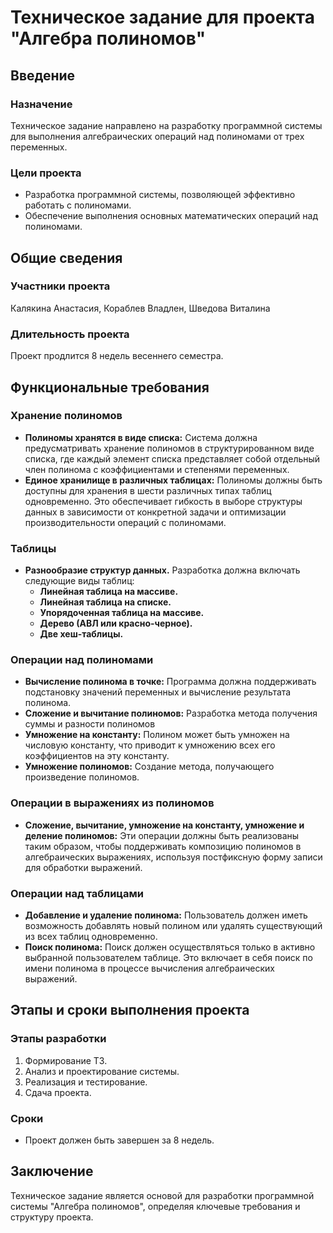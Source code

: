 ﻿# Техническое задание для проекта "Алгебра полиномов"
## Введение

### Назначение
Техническое задание направлено на разработку программной системы для выполнения алгебраических операций над полиномами от трех переменных.

### Цели проекта
- Разработка программной системы, позволяющей эффективно работать с полиномами.
- Обеспечение выполнения основных математических операций над полиномами.

## Общие сведения

### Участники проекта
Калякина Анастасия, 
Кораблев Владлен,
Шведова Виталина

### Длительность проекта
Проект продлится 8 недель весеннего семестра.

## Функциональные требования

### Хранение полиномов
- **Полиномы хранятся в виде списка:** Система должна предусматривать хранение полиномов в структурированном виде списка, где каждый элемент списка представляет собой отдельный член полинома с коэффициентами и степенями переменных.
- **Единое хранилище в различных таблицах:** Полиномы должны быть доступны для хранения в шести различных типах таблиц одновременно. Это обеспечивает гибкость в выборе структуры данных в зависимости от конкретной задачи и оптимизации производительности операций с полиномами.

### Таблицы
- **Разнообразие структур данных.** Разработка должна включать следующие виды таблиц:
  - **Линейная таблица на массиве.** 
  - **Линейная таблица на списке.** 
  - **Упорядоченная таблица на массиве.** 
  - **Дерево (АВЛ или красно-черное).** 
  - **Две хеш-таблицы.**

### Операции над полиномами
- **Вычисление полинома в точке:** Программа должна поддерживать подстановку значений переменных и вычисление результата полинома.
- **Сложение и вычитание полиномов:** Разработка метода получения суммы и разности полиномов
- **Умножение на константу:** Полином может быть умножен на числовую константу, что приводит к умножению всех его коэффициентов на эту константу.
- **Умножение полиномов:** Создание метода, получающего произведение полиномов.


### Операции в выражениях из полиномов
- **Сложение, вычитание, умножение на константу, умножение и деление полиномов:** Эти операции должны быть реализованы таким образом, чтобы поддерживать композицию полиномов в алгебраических выражениях, используя постфиксную форму записи для обработки выражений.

### Операции над таблицами
- **Добавление и удаление полинома:** Пользователь должен иметь возможность добавлять новый полином или удалять существующий из всех таблиц одновременно.
- **Поиск полинома:** Поиск должен осуществляться только в активно выбранной пользователем таблице. Это включает в себя поиск по имени полинома в процессе вычисления алгебраических выражений.

## Этапы и сроки выполнения проекта

### Этапы разработки
1. Формирование ТЗ.
2. Анализ и проектирование системы.
3. Реализация и тестирование.
4. Сдача проекта.

### Сроки
- Проект должен быть завершен за 8 недель.

## Заключение
Техническое задание является основой для разработки программной системы "Алгебра полиномов", определяя ключевые требования и структуру проекта.
